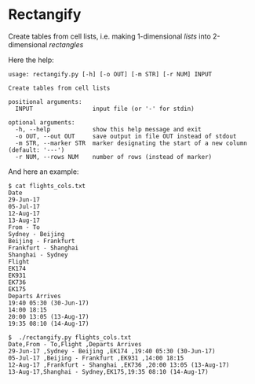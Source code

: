 # Rectangify

Create tables from cell lists, i.e. making 1-dimensional *lists* into 2-dimensional *rectangles*

Here the help:

    usage: rectangify.py [-h] [-o OUT] [-m STR] [-r NUM] INPUT

    Create tables from cell lists

    positional arguments:
      INPUT                 input file (or '-' for stdin)

    optional arguments:
      -h, --help            show this help message and exit
      -o OUT, --out OUT     save output in file OUT instead of stdout
      -m STR, --marker STR  marker designating the start of a new column (default: '---')
      -r NUM, --rows NUM    number of rows (instead of marker)


And here an example:

    $ cat flights_cols.txt
    Date
    29-Jun-17 
    05-Jul-17 
    12-Aug-17 
    13-Aug-17
    From - To
    Sydney - Beijing 
    Beijing - Frankfurt 
    Frankfurt - Shanghai 
    Shanghai - Sydney
    Flight 
    EK174 
    EK931 
    EK736 
    EK175
    Departs Arrives
    19:40 05:30 (30-Jun-17)
    14:00 18:15 
    20:00 13:05 (13-Aug-17)
    19:35 08:10 (14-Aug-17)

    $  ./rectangify.py flights_cols.txt 
    Date,From - To,Flight ,Departs Arrives
    29-Jun-17 ,Sydney - Beijing ,EK174 ,19:40 05:30 (30-Jun-17)
    05-Jul-17 ,Beijing - Frankfurt ,EK931 ,14:00 18:15 
    12-Aug-17 ,Frankfurt - Shanghai ,EK736 ,20:00 13:05 (13-Aug-17)
    13-Aug-17,Shanghai - Sydney,EK175,19:35 08:10 (14-Aug-17)
